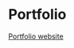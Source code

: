 # Portfolio
[Portfolio website](https://github.com/YamauchiYudai/Portfolio/blob/main/portfolio.html)
